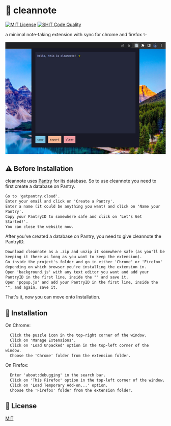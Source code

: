 
# 📄 cleannote 

[![MIT License](https://img.shields.io/badge/license-mit-brightgreen.svg?style=for-the-badge)](https://github.com/tanmayrajk/cleannote-extension/blob/main/LICENSE) [![SHIT Code Quality](https://img.shields.io/badge/code_quality-shit-red?style=for-the-badge)](https://img.shields.io/badge/code_quality-shit-red?style=for-the-badge)

a minimal note-taking extension with sync for chrome and firefox ✨

![Screenshot](screenshot.png)

## ⚠️ Before Installation

cleannote uses [Pantry](getpantry.cloud) for its database. So to use cleannote you need to first create a database on Pantry.
```
Go to 'getpantry.cloud'.
Enter your email and click on 'Create a Pantry'.
Enter a name (it could be anything you want) and click on 'Name your Pantry'.
Copy your PantryID to somewhere safe and click on 'Let's Get Started!'.
You can close the website now.
```
After you've created a database on Pantry, you need to give cleannote the PantryID.
```
Download cleannote as a .zip and unzip it somewhere safe (as you'll be keeping it there as long as you want to keep the extension).
Go inside the project's folder and go in either 'Chrome' or 'Firefox' depending on which browser you're installing the extension in.
Open 'background.js' with any text editor you want and add your PantryID in the first line, inside the "" and save it.
Open 'popup.js' and add your PantryID in the first line, inside the "", and again, save it.
```
That's it, now you can move onto Installation.

## 💾 Installation

On Chrome:
```
  Click the puzzle icon in the top-right corner of the window.
  Click on 'Manage Extensions'.
  Click on 'Load Unpacked' option in the top-left corner of the window.
  Choose the 'Chrome' folder from the extension folder.
```
On Firefox:
```
  Enter 'about:debugging' in the search bar.
  Click on 'This Firefox' option in the top-left corner of the window.
  Click on 'Load Temporary Add-on...' option.
  Choose the 'Firefox' folder from the extension folder.
```

## 🎫 License

[MIT](https://github.com/tanmayrajk/cleannote-extension/blob/main/LICENSE)
